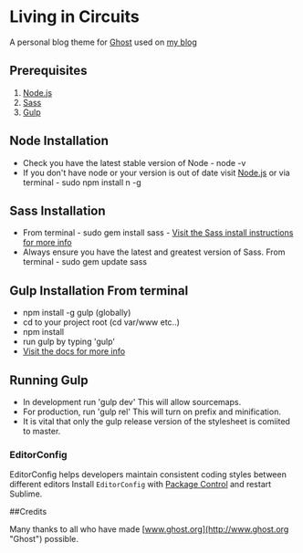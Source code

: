 # Living in Circuits

A personal blog theme for [Ghost](http://github.com/tryghost/ghost/) used on [my blog](http://emily.ghost.io/)

## Prerequisites

1. [Node.js](http://nodejs.org/)
2. [Sass](http://sass-lang.com/)
3. [Gulp](http://gulpjs.com/)

## Node Installation
* Check you have the latest stable version of Node - node -v
* If you don't have node or your version is out of date visit [Node.js](http://nodejs.org/) or via terminal - sudo npm install n -g

## Sass Installation

* From terminal - sudo gem install sass - [Visit the Sass install instructions for more info](http://sass-lang.com/install)
* Always ensure you have the latest and greatest version of Sass. From terminal - sudo gem update sass

## Gulp Installation From terminal

* npm install -g gulp (globally)
* cd to your project root (cd var/www etc..)
* npm install
* run gulp by typing 'gulp'
* [Visit the docs for more info](https://github.com/gulpjs/gulp/blob/master/docs/getting-started.md)

## Running Gulp
* In development run 'gulp dev' This will allow sourcemaps.
* For production, run 'gulp rel' This will turn on prefix and minification.
* It is vital that only the gulp release version of the stylesheet is comiited to master.

### EditorConfig

EditorConfig helps developers maintain consistent coding styles between different editors
Install `EditorConfig` with [Package Control](https://sublime.wbond.net) and restart Sublime.

##Credits

Many thanks to all who have made [www.ghost.org](http://www.ghost.org "Ghost") possible.
